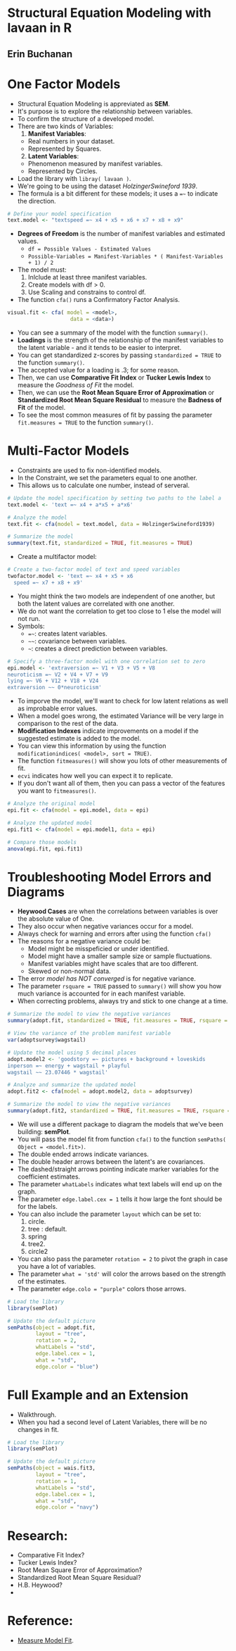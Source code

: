 # Structural Equation Modeling with lavaan in R
## Erin Buchanan

# One Factor Models
- Structural Equation Modeling is appreviated as **SEM**.
- It's purpose is to explore the relationship between variables.
- To confirm the structure of a developed model.
- There are two kinds of Variables:
  1. **Manifest Variables**:
    * Real numbers in your dataset.
    * Represented by Squares.
  2. **Latent Variables**:
    * Phenomenon measured by manifest variables.
    * Represented by Circles.
- Load the library with `libray( lavaan )`.
- We're going to be using the dataset *HolzingerSwineford 1939*.
- The formula is a bit different for these models; it uses a `=~` to indicate the direction.
```r
# Define your model specification
text.model <- "textspeed =~ x4 + x5 + x6 + x7 + x8 + x9"
```
- **Degrees of Freedom** is the number of manifest variables and estimated values.
  - `df = Possible Values - Estimated Values`
  - `Possible-Variables = Manifest-Variables * ( Manifest-Variables + 1) / 2`
- The model must:
  1. Inlclude at least three manifest variables.
  2. Create models with df > 0.
  3. Use Scaling and constrains to control df.
- The function `cfa()` runs a Confirmatory Factor Analysis.
```r
visual.fit <- cfa( model = <model>,
                    data = <data>)
```
- You can see a summary of the model with the function `summary()`.
- **Loadings** is the strength of the relationship of the manifest variables to the latent variable - and it tends to be easier to interpret.
- You can get standardized z-scores by passing `standardized = TRUE` to the function `summary()`.
- The accepted value for a loading is .3; for some reason.
- Then, we can use **Comparative Fit Index** or **Tucker Lewis Index** to measure the *Goodness of Fit* the model.
- Then, we can use the **Root Mean Square Error of Approximation** or **Standardized Root Mean Square Residual** to measure the **Badness of Fit** of the model.
- To see the most common measures of fit by passing the parameter `fit.measures = TRUE` to the function `summary()`.


# Multi-Factor Models
- Constraints are used to fix non-identified models.
- In the Constraint, we set the parameters equal to one another.
- This allows us to calculate one number, instead of serveral.
```r
# Update the model specification by setting two paths to the label a
text.model <- 'text =~ x4 + a*x5 + a*x6'

# Analyze the model
text.fit <- cfa(model = text.model, data = HolzingerSwineford1939)

# Summarize the model
summary(text.fit, standardized = TRUE, fit.measures = TRUE)
```
- Create a multifactor model:
```r
# Create a two-factor model of text and speed variables
twofactor.model <- 'text =~ x4 + x5 + x6
  speed =~ x7 + x8 + x9'
```
- You might think the two models are independent of one another, but both the latent values are correlated with one another.
- We do not want the correlation to get too close to 1 else the model will not run.
- Symbols:
  * `=~`: creates latent variables.
  * `~~`: covariance between variables.
  *  `~`: creates a direct prediction between variables.
```r
# Specify a three-factor model with one correlation set to zero
epi.model <- 'extraversion =~ V1 + V3 + V5 + V8
neuroticism =~ V2 + V4 + V7 + V9
lying =~ V6 + V12 + V18 + V24
extraversion ~~ 0*neuroticism'
```
- To imporve the model, we'll want to check for low latent relations as well as improbable error values.
- When a model goes wrong, the estimated Variance will be very large in comparison to the rest of the data.
- **Modification Indexes** indicate improvements on a model if the suggested estimate is added to the model.
- You can view this information by using the function `modificationindices( <model>, sort = TRUE)`.
- The function `fitmeasures()` will show you lots of other measurements of fit.
- `ecvi` indicates how well you can expect it to replicate.
- If you don't want all of them, then you can pass a vector of the features you want to `fitmeasures()`.
```r
# Analyze the original model
epi.fit <- cfa(model = epi.model, data = epi)

# Analyze the updated model
epi.fit1 <- cfa(model = epi.model1, data = epi)

# Compare those models
anova(epi.fit, epi.fit1)
```


# Troubleshooting Model Errors and Diagrams
- **Heywood Cases** are when the correlations between variables is over the absolute value of One.
- They also occur when negative variances occur for a model.
- Always check for warning and errors after using the function `cfa()`
- The reasons for a negative variance could be:
  * Model might be misspeficied or under identified.
  * Model might have a smaller sample size or sample fluctuations.
  * Manifest variables might have scales that are too different.
  * Skewed or non-normal data.
- The error *model has NOT converged* is for negative variance.
- The parameter `rsquare = TRUE` passed to `summary()` will show you how much variance is accounted for in each manifest variable.
- When correcting problems, always try and stick to one change at a time.
```r
# Summarize the model to view the negative variances
summary(adopt.fit, standardized = TRUE, fit.measures = TRUE, rsquare = TRUE)

# View the variance of the problem manifest variable
var(adoptsurvey$wagstail)

# Update the model using 5 decimal places
adopt.model2 <- 'goodstory =~ pictures + background + loveskids
inperson =~ energy + wagstail + playful
wagstail ~~ 23.07446 * wagstail'

# Analyze and summarize the updated model
adopt.fit2 <- cfa(model = adopt.model2, data = adoptsurvey)

# Summarize the model to view the negative variances
summary(adopt.fit2, standardized = TRUE, fit.measures = TRUE, rsquare = TRUE)
```
- We will use a different package to diagram the models that we've been building: **semPlot**.
- You will pass the model fit from function `cfa()` to the function `semPaths( Object = <model.fit>)`.
- The double ended arrows indicate variances.
- The double header arrows between the latent's are covariances.
- The dashed/straight arrows pointing indicate marker variables for the coefficient estimates.
- The parameter `whatLabels` indicates what text labels will end up on the graph.
- The parameter `edge.label.cex = 1` tells it how large the font should be for the labels.
- You can also include the parameter `layout` which can be set to:
  1. circle.
  2. tree : default.
  3. spring
  4. tree2.
  5. circle2
- You can also pass the parameter `rotation = 2` to pivot the graph in case you have a lot of variables.
- The parameter `what = 'std'` will color the arrows based on the strength of the estimates.
- The parameter `edge.colo = "purple"` colors those arrows.
```r
# Load the library
library(semPlot)

# Update the default picture
semPaths(object = adopt.fit,
         layout = "tree",
         rotation = 2,
         whatLabels = "std",
         edge.label.cex = 1,
         what = "std",
         edge.color = "blue")
```


# Full Example and an Extension
- Walkthrough.
- When you had a second level of Latent Variables, there will be no changes in fit.
```r
# Load the library
library(semPlot)

# Update the default picture
semPaths(object = wais.fit3,
         layout = "tree",
         rotation = 1,
         whatLabels = "std",
         edge.label.cex = 1,
         what = "std",
         edge.color = "navy")
```



# Research:
- Comparative Fit Index?
- Tucker Lewis Index?
- Root Mean Square Error of Approximation?
- Standardized Root Mean Square Residual?
- H.B. Heywood?
-

# Reference:
- [Measure Model Fit](http://davidakenny.net/cm/fit.htm).
